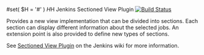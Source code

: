 #set( $H = '#' )
$H$H Jenkins Sectioned View Plugin
[![Build Status](https://ci.jenkins.io/buildStatus/icon?job=Plugins%2Fsectioned-view-plugin%2Fmaster)](https://ci.jenkins.io/job/Plugins/job/sectioned-view-plugin/job/master/)

Provides a new view implementation that can be divided into sections. Each section can display different information about the selected jobs. An extension point is also provided to define new types of sections.

See [Sectioned View Plugin](http://wiki.jenkins-ci.org/display/JENKINS/Sectioned+View+Plugin) on the Jenkins wiki for more information.
